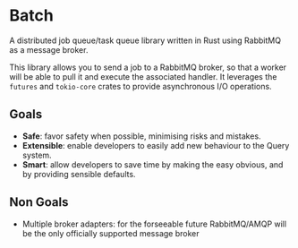 # Batch

A distributed job queue/task queue library written in Rust using RabbitMQ as a message
broker.

This library allows you to send a job to a RabbitMQ broker, so that a worker
will be able to pull it and execute the associated handler. It leverages the
`futures` and `tokio-core` crates to provide asynchronous I/O operations.

## Goals

* **Safe**: favor safety when possible, minimising risks and mistakes.
* **Extensible**: enable developers to easily add new behaviour to the Query
system.
* **Smart**: allow developers to save time by making the easy obvious, and by
providing sensible defaults.

## Non Goals

* Multiple broker adapters: for the forseeable future RabbitMQ/AMQP will be the
only officially supported message broker
